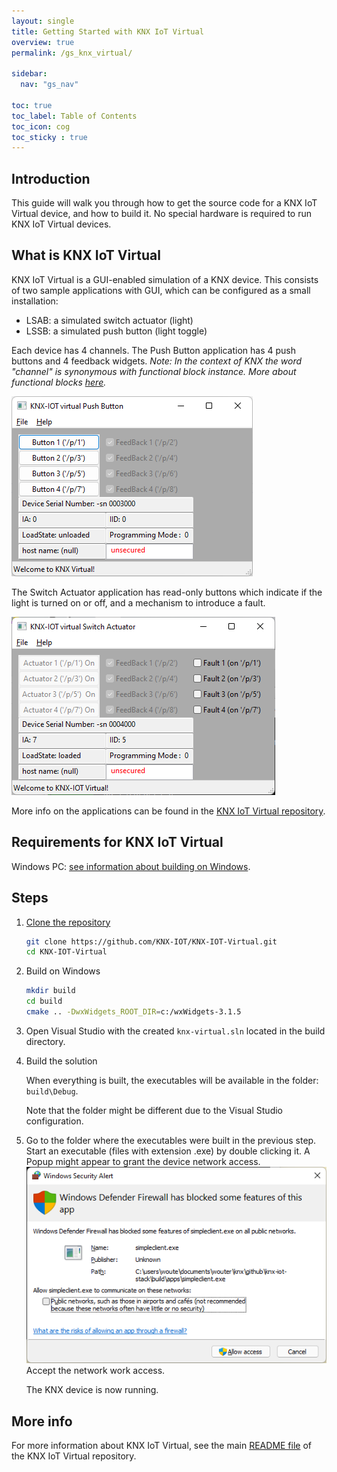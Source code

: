 ```yaml
---
layout: single
title: Getting Started with KNX IoT Virtual
overview: true
permalink: /gs_knx_virtual/

sidebar:
  nav: "gs_nav"

toc: true
toc_label: Table of Contents
toc_icon: cog
toc_sticky : true
---
```



## Introduction

This guide will walk you through how to get the source code for a KNX IoT Virtual device, and how to build it. No special hardware is required to run KNX IoT Virtual devices.

## What is KNX IoT Virtual

KNX IoT Virtual is a GUI-enabled simulation of a KNX device. This consists of two sample applications with GUI, which can be configured as a small installation:

- LSAB: a simulated switch actuator (light)
- LSSB: a simulated push button (light toggle)

Each device has 4 channels. The Push Button application has 4 push buttons and 4 feedback widgets.
_Note: In the context of KNX the word "channel" is synonymous with functional block instance. More about functional blocks [here](knx_ipa.md#functional-blocks--data-points)._

![push button application](/assets/images/knx-iot_virtual-PB.png)

The Switch Actuator application has read-only buttons which indicate if the light is turned on or off, and a mechanism to introduce a fault.

![switch actuator application](/assets/images/knx-iot_virtual-SA.png)

More info on the applications can be found in the [KNX IoT Virtual repository](https://github.com/KNX-IOT/KNX-IOT-Virtual).

## Requirements for KNX IoT Virtual

Windows PC: [see information about building on Windows](building_windows).

## Steps

1. [Clone the repository](https://github.com/KNX-IOT/KNX-IOT-Virtual)

   ```bash
   git clone https://github.com/KNX-IOT/KNX-IOT-Virtual.git
   cd KNX-IOT-Virtual
   ```

2. Build on Windows

   ```bash
   mkdir build
   cd build
   cmake .. -DwxWidgets_ROOT_DIR=c:/wxWidgets-3.1.5
   ```

3. Open Visual Studio with the created `knx-virtual.sln` located in the build directory.

4. Build the solution

   When everything is built, the executables will be available in the folder:
   `build\Debug`.

   Note that the folder might be different due to the Visual 
   Studio configuration.

3. Go to the folder where the executables were built in the previous step. 
   Start an executable (files with extension .exe) by double clicking it.
   A Popup might appear to grant the device network access.
   ![windows defender](/assets/images/windows_defender.png)
   Accept the network work access.

   The KNX device is now running.

## More info

For more information about KNX IoT Virtual, see the main [README file](https://github.com/KNX-IOT/KNX-IOT-Virtual#readme) of the KNX IoT Virtual repository.